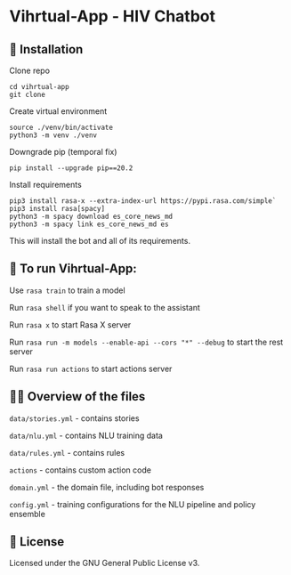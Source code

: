 # Vihrtual-App - HIV Chatbot


## 👷‍ Installation

Clone repo
```
cd vihrtual-app
git clone
```
Create virtual environment
```
source ./venv/bin/activate
python3 -m venv ./venv
```

Downgrade pip (temporal fix)
```
pip install --upgrade pip==20.2
```

Install requirements
```
pip3 install rasa-x --extra-index-url https://pypi.rasa.com/simple`
pip3 install rasa[spacy]
python3 -m spacy download es_core_news_md
python3 -m spacy link es_core_news_md es
```


This will install the bot and all of its requirements.

## 🤖 To run Vihrtual-App:

Use `rasa train` to train a model 

Run `rasa shell` if you want to speak to the assistant

Run `rasa x` to start Rasa X server

Run `rasa run -m models --enable-api --cors "*" --debug` to start the rest server

Run `rasa run actions` to start actions server

## 👩‍💻 Overview of the files

`data/stories.yml` - contains stories 

`data/nlu.yml` - contains NLU training data

`data/rules.yml` - contains rules

`actions` - contains custom action code

`domain.yml` - the domain file, including bot responses

`config.yml` - training configurations for the NLU pipeline and policy ensemble

## :gift: License
Licensed under the GNU General Public License v3.